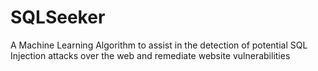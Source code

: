 # SQLSeeker
A Machine Learning Algorithm to assist in the detection of potential SQL Injection attacks over the web and remediate website vulnerabilities
